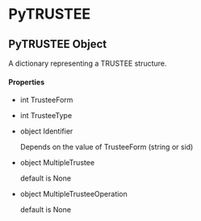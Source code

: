 # PyTRUSTEE


## PyTRUSTEE Object

A dictionary representing a TRUSTEE structure\.

#### Properties

  - int TrusteeForm

    

  - int TrusteeType

    

  - object Identifier

    Depends on the value of TrusteeForm \(string or sid\)

  - object MultipleTrustee

    default is None

  - object MultipleTrusteeOperation

    default is None
